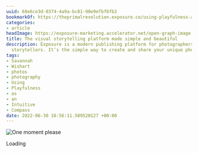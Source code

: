 ```yaml
---
uuid: 68e6ce3d-0374-4a9a-bc81-90e9efbf6fb2
bookmarkOf: https://theprimalrevolution.exposure.co/using-playfulness-as-an-intuitive-compass
categories:
- article
headImage: https://exposure-marketing.accelerator.net/open-graph-image.png
title: The visual storytelling platform made simple and beautiful
description: Exposure is a modern publishing platform for photographers and visual
  storytellers. It’s the simple way to create and share your unique photo stories.
tags:
- Savannah
- Wishart
- photos
- photography
- Using
- Playfulness
- as
- an
- Intuitive
- Compass
date: 2022-06-30 16:56:11.509520127 +00:00
---
```


![One moment please](https://d1dh4fomm3d62b.cloudfront.net/assets/loading-spinner-dark-08a57d4327894a9f847067b1884635f6960c99f43d71f3dfe41565d4bca0741f.svg)

Loading